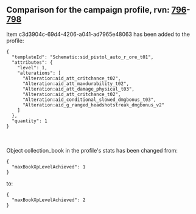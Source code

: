 ## Comparison for the campaign profile, rvn: [796](https://github.com/PRO100KatYT/FortniteProfileRevisions/tree/main/profiles/campaign/796%20campaign.json)-[798](https://github.com/PRO100KatYT/FortniteProfileRevisions/tree/main/profiles/campaign/798%20campaign.json)

Item c3d3904c-69d4-4206-a041-ad7965e48063 has been added to the profile:

```
{
  "templateId": "Schematic:sid_pistol_auto_r_ore_t01",
  "attributes": {
    "level": 1,
    "alterations": [
      "Alteration:aid_att_critchance_t02",
      "Alteration:aid_att_maxdurability_t02",
      "Alteration:aid_att_damage_physical_t03",
      "Alteration:aid_att_critchance_t02",
      "Alteration:aid_conditional_slowed_dmgbonus_t03",
      "Alteration:aid_g_ranged_headshotstreak_dmgbonus_v2"
    ]
  },
  "quantity": 1
}
```

<br><br>
Object collection_book in the profile's stats has been changed from:

```
{
  "maxBookXpLevelAchieved": 1
}
```

to:

```
{
  "maxBookXpLevelAchieved": 2
}
```

<br><br>
